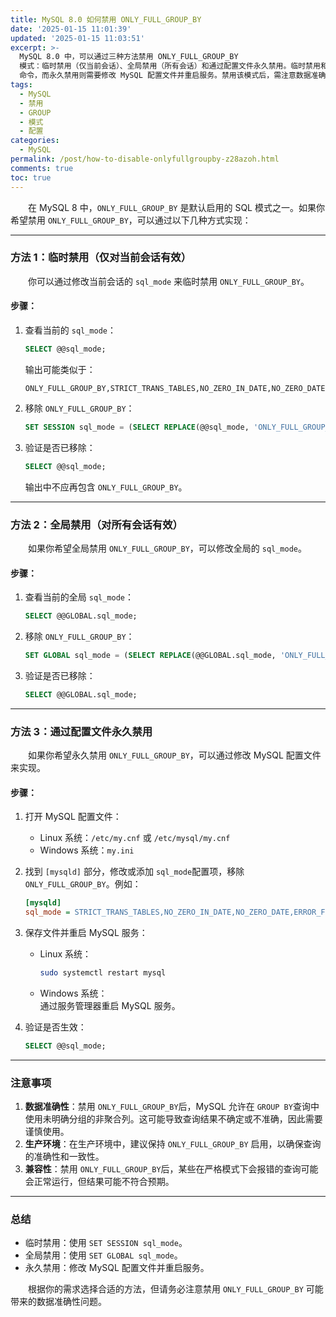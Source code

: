 ```yaml
---
title: MySQL 8.0 如何禁用 ONLY_FULL_GROUP_BY
date: '2025-01-15 11:01:39'
updated: '2025-01-15 11:03:51'
excerpt: >-
  MySQL 8.0 中，可以通过三种方法禁用 ONLY_FULL_GROUP_BY
  模式：临时禁用（仅当前会话）、全局禁用（所有会话）和通过配置文件永久禁用。临时禁用和全局禁用分别使用 SET SESSION 和 SET GLOBAL
  命令，而永久禁用则需要修改 MySQL 配置文件并重启服务。禁用该模式后，需注意数据准确性问题，并谨慎使用。
tags:
  - MySQL
  - 禁用
  - GROUP
  - 模式
  - 配置
categories:
  - MySQL
permalink: /post/how-to-disable-onlyfullgroupby-z28azoh.html
comments: true
toc: true
---
```






　　在 MySQL 8 中，`ONLY_FULL_GROUP_BY`​ 是默认启用的 SQL 模式之一。如果你希望禁用 `ONLY_FULL_GROUP_BY`​，可以通过以下几种方式实现：

---

### **方法 1：临时禁用（仅对当前会话有效）**

　　你可以通过修改当前会话的 `sql_mode`​ 来临时禁用 `ONLY_FULL_GROUP_BY`​。

#### 步骤：

1. 查看当前的 `sql_mode`​：

    ```sql
    SELECT @@sql_mode;
    ```

    输出可能类似于：

    ```
    ONLY_FULL_GROUP_BY,STRICT_TRANS_TABLES,NO_ZERO_IN_DATE,NO_ZERO_DATE,ERROR_FOR_DIVISION_BY_ZERO,NO_ENGINE_SUBSTITUTION
    ```
2. 移除 `ONLY_FULL_GROUP_BY`​：

    ```sql
    SET SESSION sql_mode = (SELECT REPLACE(@@sql_mode, 'ONLY_FULL_GROUP_BY', ''));
    ```
3. 验证是否已移除：

    ```sql
    SELECT @@sql_mode;
    ```

    输出中不应再包含 `ONLY_FULL_GROUP_BY`​。

---

### **方法 2：全局禁用（对所有会话有效）**

　　如果你希望全局禁用 `ONLY_FULL_GROUP_BY`​，可以修改全局的 `sql_mode`​。

#### 步骤：

1. 查看当前的全局 `sql_mode`​：

    ```sql
    SELECT @@GLOBAL.sql_mode;
    ```
2. 移除 `ONLY_FULL_GROUP_BY`​：

    ```sql
    SET GLOBAL sql_mode = (SELECT REPLACE(@@GLOBAL.sql_mode, 'ONLY_FULL_GROUP_BY', ''));
    ```
3. 验证是否已移除：

    ```sql
    SELECT @@GLOBAL.sql_mode;
    ```

---

### **方法 3：通过配置文件永久禁用**

　　如果你希望永久禁用 `ONLY_FULL_GROUP_BY`​，可以通过修改 MySQL 配置文件来实现。

#### 步骤：

1. 打开 MySQL 配置文件：

    * Linux 系统：`/etc/my.cnf`​ 或 `/etc/mysql/my.cnf`​
    * Windows 系统：`my.ini`​
2. 找到 `[mysqld]`​ 部分，修改或添加 `sql_mode`​ 配置项，移除 `ONLY_FULL_GROUP_BY`​。例如：

    ```ini
    [mysqld]
    sql_mode = STRICT_TRANS_TABLES,NO_ZERO_IN_DATE,NO_ZERO_DATE,ERROR_FOR_DIVISION_BY_ZERO,NO_ENGINE_SUBSTITUTION
    ```
3. 保存文件并重启 MySQL 服务：

    * Linux 系统：

      ```bash
      sudo systemctl restart mysql
      ```
    * Windows 系统：  
      通过服务管理器重启 MySQL 服务。
4. 验证是否生效：

    ```sql
    SELECT @@sql_mode;
    ```

---

### **注意事项**

1. **数据准确性**：禁用 `ONLY_FULL_GROUP_BY`​ 后，MySQL 允许在 `GROUP BY`​ 查询中使用未明确分组的非聚合列。这可能导致查询结果不确定或不准确，因此需要谨慎使用。
2. **生产环境**：在生产环境中，建议保持 `ONLY_FULL_GROUP_BY`​ 启用，以确保查询的准确性和一致性。
3. **兼容性**：禁用 `ONLY_FULL_GROUP_BY`​ 后，某些在严格模式下会报错的查询可能会正常运行，但结果可能不符合预期。

---

### **总结**

* 临时禁用：使用 `SET SESSION sql_mode`​。
* 全局禁用：使用 `SET GLOBAL sql_mode`​。
* 永久禁用：修改 MySQL 配置文件并重启服务。

　　根据你的需求选择合适的方法，但请务必注意禁用 `ONLY_FULL_GROUP_BY`​ 可能带来的数据准确性问题。
